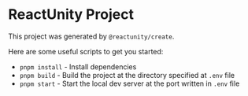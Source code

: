 # ReactUnity Project

This project was generated by `@reactunity/create`.

Here are some useful scripts to get you started:

- `pnpm install` - Install dependencies
- `pnpm build` - Build the project at the directory specified at `.env` file
- `pnpm start` - Start the local dev server at the port written in `.env` file

